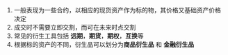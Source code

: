 1. 一般表现为一些合约，以相应的现货资产作为标的物，其价格又基础资产价格决定
2. 成交时不需要立即交割，而可在未来时点交割
3. 常见的衍生工具包括 **远期**，**期货**，**期权**，**互换**等
4. 根据标的资产的不同，衍生品可以划分为**商品衍生品** 和 **金融衍生品**